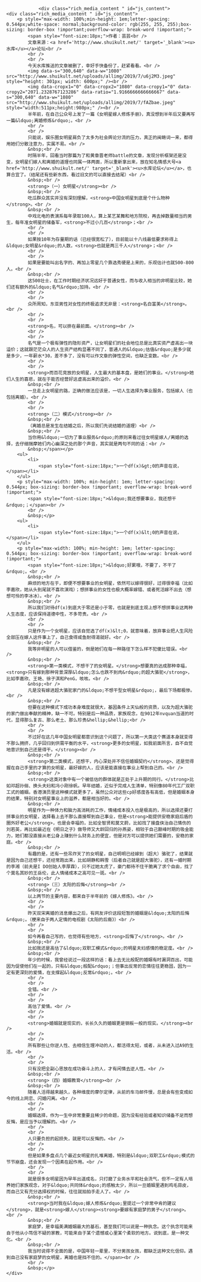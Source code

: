 
				<div class="rich_media_content " id="js_content">
	<div class="rich_media_content " id="js_content">
		<p style="max-width: 100%;min-height: 1em;letter-spacing: 0.544px;white-space: normal;background-color: rgb(255, 255, 255);box-sizing: border-box !important;overflow-wrap: break-word !important;">
			<span style="font-size:18px;">作者：芸芸<br />
			文章来源：<a href='http://www.shuikult.net/' target='_blank'><u>水库</u></a>论坛<br />
			<br />
			<br />
			今天水库推送的文章被删了，幸好手快备份了，赶紧看看。<br />
			<img data-s="300,640" data-w="1080" src="http://www.shuikult.net/uploads/allimg/2019/7/u6j2M3.jpeg" style="height: 301px; width: 600px;" /><br />
			<img data-cropx1="0" data-cropx2="1080" data-cropy1="0" data-cropy2="2071.2328767123286" data-ratio="1.9166666666666667" data-s="300,640" data-w="1080" src="http://www.shuikult.net/uploads/allimg/2019/7/fAZbae.jpeg" style="width:511px;height:980px;" /><br />
			半年前，在自己公众号上发了一篇《女明星嫁人修炼手册》，真没想到半年后又要再写一篇&ldquo;离婚修炼&rdquo;。<br />
			<br />
			<br />
			只能说，娱乐圈女明星肩负了太多为社会舆论分流的压力，真正的闽赣词一来，都得用她们分散注意力，实属不易。<br />
			&nbsp;<br />
			时隔半年，回看当时那篇为了和黄章晋老师battle的文章，发现分析框架还是没变，女明星们嫁人和离婚的道理也同属一体两面，所以重新拿出来，放在知名情感大号<a href='http://www.shuikult.net/' target='_blank'><u>水库论坛</u></a>，也算合宜了。（结尾还有些新东西，看过旧文的可以直接去结尾）<br />
			&nbsp;<br />
			<strong>（一）女明星</strong><br />
			&nbsp;<br />
			吃瓜群众其实并没有深刻理解，<strong>中国女明星到底是个什么物种</strong>。<br />
			&nbsp;<br />
			中戏北电的表演系每年录取100人，算上某艺某舞和地方院校，再去掉数量相当的男生，每年准女明星的储备军，<strong>不过小几百</strong>；<br />
			<br />
			<br />
			如果按10年为存量期的话（已经很宽松了），目前能以十八线最低要求称得上&ldquo;女明星&rdquo;的人数，<strong>也就是两三千人</strong>；<br />
			<br />
			<br />
			如果是要能叫出名字的、再加上零星几个靠选秀硬是上来的，乐观估计也就500-800人。<br />
			&nbsp;<br />
			这500壮士，在工作时期经济状况远好于普通女性，而与收入相当的非明星比较，她们还有额外的&ldquo;名气&rdquo;加持。<br />
			<br />
			<br />
			众所周知，东亚男性对女性的终极追求无非是：<strong>名白富美</strong>。<br />
			<br />
			<br />
			<strong>名，可以排在最前面。</strong><br />
			<br />
			<br />
			名气是一个极有弹性的隐形资产，让女明星们的社会地位总是比真实资产虚高出一块溢价；这就跟茫茫众人的人生资产结构显著不同了，普通人的&ldquo;估值&rdquo;是多少就是多少，一年薪水*30，差不多了，没有可以作文章的弹性空间，也缺乏变数。<br />
			<br />
			<br />
			<strong>而百花竞放的女明星，人生最大的基本盘，是她们的事业。</strong>她们人生的喜悲，就在于能否经营好这虚高出来的溢价。<br />
			&nbsp;<br />
			一旦走上女明星的路，正确的做法应该是，一切人生选择为事业服务，包括嫁人（也包括离婚）。<br />
			<br />
			<br />
			<strong>（二）模式</strong><br />
			&nbsp;<br />
			（离婚总是发生在结婚之后，所以我们先说结婚的道理）<br />
			&nbsp;<br />
			当你用&ldquo;一切为了事业服务&rdquo;的原则来看过往女明星嫁人/离婚的选择，去仔细揣摩她们内心幽深之处的那个声音，其实就是两句不同的话：<br />
			&nbsp;</span></p>
		<ul>
			<li>
				<span style="font-size:18px;">一个df(x)&gt;0的声音在说，</span></li>
		</ul>
		<p style="max-width: 100%; min-height: 1em; letter-spacing: 0.544px; box-sizing: border-box !important; overflow-wrap: break-word !important;">
			<span style="font-size:18px;">&ldquo;我还想要事业，我还想干&rdquo;；</span><br />
			<br />
			&nbsp;</p>
		<ul>
			<li>
				<span style="font-size:18px;">一个df(x)&lt;0的声音在说，</span></li>
		</ul>
		<p style="max-width: 100%; min-height: 1em; letter-spacing: 0.544px; box-sizing: border-box !important; overflow-wrap: break-word !important;">
			<span style="font-size:18px;">&ldquo;好累哦，不要了，不干了&rdquo;。<br />
			&nbsp;<br />
			麻烦的地方在于，即便不想要事业的女明星，依然可以嫁得很好，过得很幸福（比如李嘉欣，她从头到尾就不喜欢演戏）；想拼事业的女性也极大概率嫁错、或者死活嫁不出去（想想可怜的李冰冰）。<br />
			&nbsp;<br />
			所以我们对待df(x)到底大于零还是小于零，也就是到底主观上想不想拼事业这两种人生态度，应该保持道德中性，不多苛责。<br />
			<br />
			<br />
			只是作为一个女明星，应该自觉选了df(x)&lt;0，就意味着，放弃事业把人生风险全部压在嫁人这件事上了，自己食得咸鱼耐得渴就好。<br />
			&nbsp;<br />
			我等非明星的人可以借鉴的，倒是她们在每一种路径下怎么样不犯傻比错误。<br />
			&nbsp;<br />
			<strong>第一类模式，不想干了的女明星。</strong>想要真的达成那种幸福，<strong>只有嫁到那种背景深厚&ldquo;怎么也跌不到肉&rdquo;的超大骆驼</strong>，比如李嘉欣、王艳、徐子淇和PenG，咳咳。<br />
			&nbsp;<br />
			凡是没有嫁进超大骆驼家门的&ldquo;不想干型女明星&rdquo;，最后下场都极惨。<br />
			&nbsp;<br />
			但要在这种模式下成功本身难度就很大，基因条件上天仙般的资质，以及为超大骆驼的家门做出奉献的精神，缺一不可。特别是后一种品质，家族观念，在9012年nvquan当道的时代，显得那么复古、那么老土、那么珍贵&hellip;&hellip;<br />
			<br />
			<br />
			不过好在这几年中国女明星都意识到这个问题了，所以第一大类这个赛道本身就变得不那么拥挤，几乎回归到供需平衡的水平，<strong>更多的女明星，如我前面所言，自不自觉地意识到自己还是得干。</strong><br />
			&nbsp;<br />
			<strong>第二类模式，还想干，内心深处并不信任婚姻契约</strong>、还是觉得握在自己手里的才算的女明星，最好嫁的人，应该是能直接在事业上帮到自己的。<br />
			&nbsp;<br />
			<strong>这类对象中有一个被低估的群体就是正处于上升期的同行。</strong>比如邓超孙俪、换头夫妇和冯小刚徐帆。早年结婚，近似于完成人生清单，特别像80年代工厂双职工式的婚姻。香港演员里这种模式就更多了。虽然公众对这些cp好感度各有高低，但是婚姻本身的结果，特别对女明星事业上的滋养，都是相当好的。<br />
			&nbsp;<br />
			明星作为一种体力和脑力高消耗的工作，情绪成本投入也是极高的，所以选择还要打拼事业的女明星，选择看上去不那么直接帮到自己事业，但是<strong>能提供安稳家庭后盾的圈外好老公</strong>，也是会幸福的，比如全智贤和莫文蔚，比如找了接盘侠治自己情伤的刘若英，再比如最近在《明日之子》做导师又大龄回归的孙燕姿，相较于自己巅峰时期的吸金能力，她们都没直接从老公身上赚到什么财务上的便宜，但是对方可以提供她们需要的，安稳的家庭。<br />
			&nbsp;<br />
			有趣的是，还有一些吊炸天了的女明星，自己明明已经嫁到（超大）骆驼了，结果就是因为自己还想干，还经常跑出来，比如胡静和韩雪（后者自己就是超大骆驼），还有一婚时期的李湘（前夫是I DO创始人李厚霖），只不过她太虎了，豪门都待不住干脆离了求个自由，找了个莫名其妙的王岳伦，此人情绪成本之高可见一斑。<br />
			&nbsp;<br />
			<strong>（三）太阳的后悔</strong><br />
			&nbsp;<br />
			以上两节的主要内容，都来自于半年前的《嫁人修炼》。<br />
			<br />
			<br />
			昨天双宋离婚的消息爆出之后，有网友评价这段短暂的婚姻是&ldquo;太阳的后悔&rdquo;。（梗来自于两人定情的电视剧《太阳的后裔》）<br />
			<br />
			<br />
			如今再看自己写的，也觉得有些地方，<strong>后悔了</strong>。<br />
			&nbsp;<br />
			比如我还是高估了&ldquo;双职工模式&rdquo;的明星夫妇感情的稳定度。<br />
			&nbsp;<br />
			年少的时候，我曾经说过一段这样的话：看上去无比般配的婚姻有时漏洞百出，可能因为促使他们在一起的，只有&ldquo;般配&rdquo;；但事出反常的恋情往往更稳固，因为一定有更深刻的爱情，在支撑起&ldquo;反常&rdquo;。<br />
			<br />
			<br />
			全错。<br />
			<br />
			<br />
			高估了爱情。<br />
			<br />
			<br />
			<strong>婚姻就是现实的，长长久久的婚姻更是钢板一般的现实。</strong><br />
			<br />
			<br />
			所有那些让你逆人性、去相信生理冲动的人，都活得太短，或者，从未进入过A9的生活。<br />
			<br />
			<br />
			只有没把全副心思放在成功奋斗上的人，才有闲情去逆人性。<br />
			&nbsp;<br />
			<strong>（四）婚姻教育</strong><br />
			&nbsp;<br />
			随着人活得越来越久，各种维度的摩尔定律，从前的车马邮件慢，总是会有些变成如今的线上网恋、闪婚闪离。<br />
			<br />
			<br />
			婚姻选择，作为一生中非常重要且稀少的命题，因为没有经验或者知识储备不足而想反悔，是应当予以理解的。<br />
			<br />
			<br />
			人只要负担的起损失，就是可以反悔的。<br />
			<br />
			<br />
			但是如果多盘点几个最近女明星的扎堆离婚，特别是&ldquo;双职工&rdquo;模式的节节崩盘，还会发现一个因素在起作用。<br />
			<br />
			<br />
			就是很多女明星因为早年出道成名，只打磨了业务水平和社会流气，但不一定有人培养她们家族观念，对于&ldquo;共同体&rdquo;的感触太少，所以一旦婚姻里遇到鸡毛蒜皮，而自己又有充分选择权的时候，往往就拍拍手走人了。<br />
			&nbsp;<br />
			<strong>当时我在&ldquo;嫁人修炼&rdquo;里提过一个非常中肯的建议</strong>，就是<strong>嫁人</strong><strong>要嫁有家庭梦的男子</strong>。<br />
			&nbsp;<br />
			家庭梦，是幸福美满婚姻最大的基石，甚至我们可以说是一种执念。这个执念可能来自于他从小笃信不疑的家教，可能来自于某个遗憾或心里某个柔软的地方。说到底，是一种文化。<br />
			&nbsp;<br />
			我当时说得不全面的是，中国年轻一辈里，不分男孩女孩，都缺乏这种文化信仰。遇到自己没有家庭梦的女明星，离婚也是挡不住的。</span><br />
			<br />
			&nbsp;</p>
	</div>
</div>
<br />

          